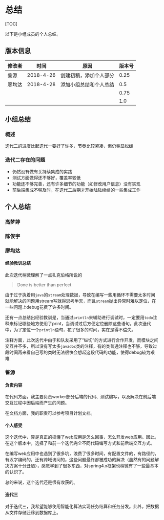 # 总结

[TOC]



以下是小组成员的个人总结。

## 版本信息

| 修改者 | 时间      | 原因                   | 版本号 |
| ------ | --------- | ---------------------- | ------ |
| 訾源   | 2018-4-26 | 创建初稿，添加个人部分 | 0.25   |
| 廖均达 | 2018-4-28 | 添加小组总结和个人总结 | 0.5    |
|        |           |                        | 0.75   |
|        |           |                        | 1.0    |

## 小组总结

### 概述

迭代二的进度比起迭代一要好了许多，节奏比较紧凑，但仍稍显松缓

### 迭代二存在的问题

- 仍然没有做有关持续集成的实践
- 测试方面做得还不够好，覆盖率较低
- 功能还不够完善，还有许多细节的功能（如修改用户信息）没有实现
- 前后端集成不够及时，在迭代二后期才开始陆陆续续的一些集成工作

## 个人总结

### 高梦婷

### 陈俊宇

### 廖均达

#### 经验教训总结

此次迭代稍微理解了一点扎克伯格所说的

> Done is better than perfect

由于过于执着用`java`的`stream`处理数据，导致在编写一些用循环不需要太多时间就能解决的问题用stream写就得思考半天，而且`stream`抛出异常时难以定位，在一些问题上debug花费了许多时间。

还有一点总结出经验教训是，当通过`println`来辅助进行调试时，一定要用`todo`注释来标记哪些地方使用了print，当调试过后方便定位删除这些语句。此次迭代中，为了定位一个`println`语句，花了很多的时间，实在是得不偿失。

注释方面，此次迭代中由于和队友采用了“纵切”的方式进行合作开发，而模块之间交互并不多，所以没有写太多`javadoc`类的注释，有的类普通注释也不够，导致过段时间再来看自己写的类时无法很快会想起这段代码的功能，使得debug较为艰难

### 訾源

#### 负责内容

在代码方面，我主要负责worker部分后端的代码、测试编写，以及解决在前后端交互过程中因后端而产生的问题。

在文档方面，我的职责可以参考项目计划文档。

#### 个人感受

这个迭代中，算是真正的搞懂了web应用是怎么回事，怎么开发web应用。因此，在这个版本中，选择了和前一个迭代完全不同代码编写方式和前后端交互方式。

在编写web应用中也遇到了很多坑，浪费了很多时间，有配置文件的，有路径的，有汉字编码的，还有跨域访问的，这些问题最终都被成功的解决（虽然有的问题解决方案十分丑陋），感觉学到了很多东西，对spring4.x框架也稍微有了一些最基本的认识了。

总的来说，这个迭代还是很有收获的。

#### 迭代三

对于迭代三，我希望能够使用智能化算法实现任务结算和任务分发。此外，把数据从文件存储迁移到数据库上。